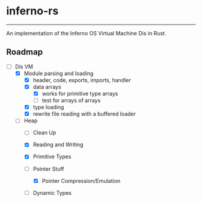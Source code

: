 
# inferno-rs

---

An implementation of the Inferno OS Virtual Machine Dis in Rust.

## Roadmap

- [ ] Dis VM
  - [x] Module parsing and loading
    - [x] header, code, exports, imports, handler
    - [x] data arrays
      - [x] works for primitive type arrays
      - [ ] test for arrays of arrays
    - [x] type loading
    - [x] rewrite file reading with a buffered loader
  - [ ] Heap
    - [ ] Clean Up
    - [x] Reading and Writing
    - [x] Primitive Types
    - [ ] Pointer Stuff
      - [x] Pointer Compression/Emulation
    - [ ] Dynamic Types



